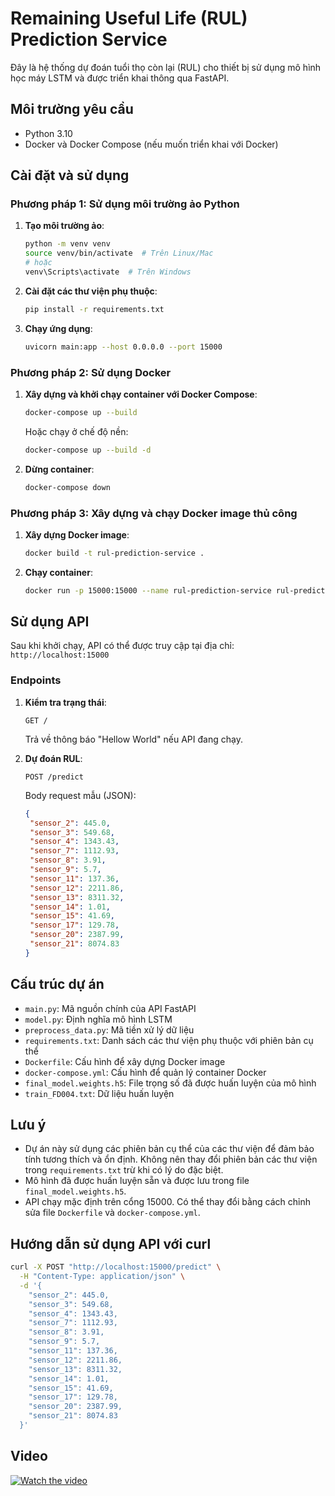 # Remaining Useful Life (RUL) Prediction Service

Đây là hệ thống dự đoán tuổi thọ còn lại (RUL) cho thiết bị sử dụng mô hình học máy LSTM và được triển khai thông qua FastAPI.

## Môi trường yêu cầu

- Python 3.10
- Docker và Docker Compose (nếu muốn triển khai với Docker)

## Cài đặt và sử dụng

### Phương pháp 1: Sử dụng môi trường ảo Python

1. **Tạo môi trường ảo**:

   ```bash
   python -m venv venv
   source venv/bin/activate  # Trên Linux/Mac
   # hoặc
   venv\Scripts\activate  # Trên Windows
   ```

2. **Cài đặt các thư viện phụ thuộc**:

   ```bash
   pip install -r requirements.txt
   ```

3. **Chạy ứng dụng**:
   ```bash
   uvicorn main:app --host 0.0.0.0 --port 15000
   ```

### Phương pháp 2: Sử dụng Docker

1. **Xây dựng và khởi chạy container với Docker Compose**:

   ```bash
   docker-compose up --build
   ```

   Hoặc chạy ở chế độ nền:

   ```bash
   docker-compose up --build -d
   ```

2. **Dừng container**:
   ```bash
   docker-compose down
   ```

### Phương pháp 3: Xây dựng và chạy Docker image thủ công

1. **Xây dựng Docker image**:

   ```bash
   docker build -t rul-prediction-service .
   ```

2. **Chạy container**:
   ```bash
   docker run -p 15000:15000 --name rul-prediction-service rul-prediction-service
   ```

## Sử dụng API

Sau khi khởi chạy, API có thể được truy cập tại địa chỉ: `http://localhost:15000`

### Endpoints

1. **Kiểm tra trạng thái**:

   ```
   GET /
   ```

   Trả về thông báo "Hellow World" nếu API đang chạy.

2. **Dự đoán RUL**:

   ```
   POST /predict
   ```

   Body request mẫu (JSON):

   ```json
   {
   	"sensor_2": 445.0,
   	"sensor_3": 549.68,
   	"sensor_4": 1343.43,
   	"sensor_7": 1112.93,
   	"sensor_8": 3.91,
   	"sensor_9": 5.7,
   	"sensor_11": 137.36,
   	"sensor_12": 2211.86,
   	"sensor_13": 8311.32,
   	"sensor_14": 1.01,
   	"sensor_15": 41.69,
   	"sensor_17": 129.78,
   	"sensor_20": 2387.99,
   	"sensor_21": 8074.83
   }
   ```

## Cấu trúc dự án

- `main.py`: Mã nguồn chính của API FastAPI
- `model.py`: Định nghĩa mô hình LSTM
- `preprocess_data.py`: Mã tiền xử lý dữ liệu
- `requirements.txt`: Danh sách các thư viện phụ thuộc với phiên bản cụ thể
- `Dockerfile`: Cấu hình để xây dựng Docker image
- `docker-compose.yml`: Cấu hình để quản lý container Docker
- `final_model.weights.h5`: File trọng số đã được huấn luyện của mô hình
- `train_FD004.txt`: Dữ liệu huấn luyện

## Lưu ý

- Dự án này sử dụng các phiên bản cụ thể của các thư viện để đảm bảo tính tương thích và ổn định. Không nên thay đổi phiên bản các thư viện trong `requirements.txt` trừ khi có lý do đặc biệt.
- Mô hình đã được huấn luyện sẵn và được lưu trong file `final_model.weights.h5`.
- API chạy mặc định trên cổng 15000. Có thể thay đổi bằng cách chỉnh sửa file `Dockerfile` và `docker-compose.yml`.

## Hướng dẫn sử dụng API với curl

```bash
curl -X POST "http://localhost:15000/predict" \
  -H "Content-Type: application/json" \
  -d '{
    "sensor_2": 445.0,
    "sensor_3": 549.68,
    "sensor_4": 1343.43,
    "sensor_7": 1112.93,
    "sensor_8": 3.91,
    "sensor_9": 5.7,
    "sensor_11": 137.36,
    "sensor_12": 2211.86,
    "sensor_13": 8311.32,
    "sensor_14": 1.01,
    "sensor_15": 41.69,
    "sensor_17": 129.78,
    "sensor_20": 2387.99,
    "sensor_21": 8074.83
  }'
```

## Video

[![Watch the video](https://drive.google.com/file/d/1b-6QSMeDsWP5ku0DculEdSMrVSiMaQhN/view?usp=sharing)](https://drive.google.com/file/d/1b-6QSMeDsWP5ku0DculEdSMrVSiMaQhN/view?usp=sharing)
